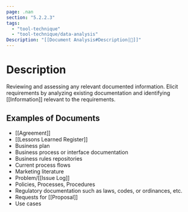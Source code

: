 ```yaml
---
page: .nan
section: "5.2.2.3"
tags:
  - "tool-technique"
  - "tool-technique/data-analysis"
Description: "[[Document Analysis#Description|📝]]"
---
```

# Description
Reviewing and assessing any relevant documented information. Elicit requirements by analyzing existing documentation and identifying [[Information]] relevant to the requirements.
## Examples of Documents
- [[Agreement]]
- [[Lessons Learned Register]]
- Business plan
- Business process or interface documentation
- Business rules repositories
- Current process flows
- Marketing literature
- Problem/[[Issue Log]]
- Policies, Processes, Procedures
- Regulatory documentation such as laws, codes, or ordinances, etc.
- Requests for [[Proposal]]
- Use cases
